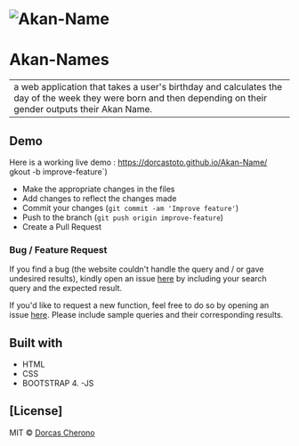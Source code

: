 
# ![Akan-Name](https://dorcastoto.github.io/Akan-Name/images/AkanName.png)
# Akan-Names
<table>
<tr>
<td>
 a web application that takes a user's birthday and calculates the day of the week they were born and then depending on their gender outputs their Akan Name. 
</td>
</tr>
</table>


## Demo
Here is a working live demo : https://dorcastoto.github.io/Akan-Name/
gkout -b improve-feature`)
- Make the appropriate changes in the files
- Add changes to reflect the changes made
- Commit your changes (`git commit -am 'Improve feature'`)
- Push to the branch (`git push origin improve-feature`)
- Create a Pull Request 

### Bug / Feature Request

If you find a bug (the website couldn't handle the query and / or gave undesired results), kindly open an issue [here](https://github.com/DorcasToto/Akan-Name/issues) by including your search query and the expected result.

If you'd like to request a new function, feel free to do so by opening an issue [here](https://github.com/DorcasToto/Akan-Name/issues/new). Please include sample queries and their corresponding results.


## Built with 

- HTML
- CSS
- BOOTSTRAP 4.
-JS


## [License]

MIT © [Dorcas Cherono ](https://github.com/DorcasToto)
